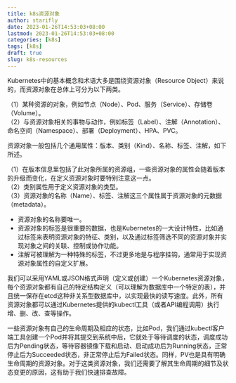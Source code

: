 ```yaml
---
title: k8s资源对象
author: starifly
date: 2023-01-26T14:53:03+08:00
lastmod: 2023-01-26T14:53:03+08:00
categories: [k8s]
tags: [k8s]
draft: true
slug: k8s-resources
---
```


Kubernetes中的基本概念和术语大多是围绕资源对象（Resource Object）来说的，而资源对象在总体上可分为以下两类。

（1）某种资源的对象，例如节点（Node）、Pod、服务（Service）、存储卷（Volume）。  
（2）与资源对象相关的事物与动作，例如标签（Label）、注解（Annotation）、命名空间（Namespace）、部署（Deployment）、HPA、PVC。

资源对象一般包括几个通用属性：版本、类别（Kind）、名称、标签、注解，如下所述。

（1）在版本信息里包括了此对象所属的资源组，一些资源对象的属性会随着版本的升级而变化，在定义资源对象时要特别注意这一点。  
（2）类别属性用于定义资源对象的类型。  
（3）资源对象的名称（Name）、标签、注解这三个属性属于资源对象的元数据（metadata）。

- 资源对象的名称要唯一。
- 资源对象的标签是很重要的数据，也是Kubernetes的一大设计特性，比如通过标签来表明资源对象的特征、类别，以及通过标签筛选不同的资源对象并实现对象之间的关联、控制或协作功能。
- 注解可被理解为一种特殊的标签，不过更多地是与程序挂钩，通常用于实现资源对象属性的自定义扩展。

我们可以采用YAML或JSON格式声明（定义或创建）一个Kubernetes资源对象，每个资源对象都有自己的特定结构定义（可以理解为数据库中一个特定的表），并且统一保存在etcd这种非关系型数据库中，以实现最快的读写速度。此外，所有资源对象都可以通过Kubernetes提供的kubectl工具（或者API编程调用）执行增、删、改、查等操作。

一些资源对象有自己的生命周期及相应的状态，比如Pod，我们通过kubectl客户端工具创建一个Pod并将其提交到系统中后，它就处于等待调度的状态，调度成功后为Pending状态，等待容器镜像下载和启动、启动成功后为Running状态，正常停止后为Succeeded状态，非正常停止后为Failed状态。同样，PV也是具有明确生命周期的资源对象。对于这类资源对象，我们还需要了解其生命周期的细节及状态变更的原因，这有助于我们快速排查故障。

